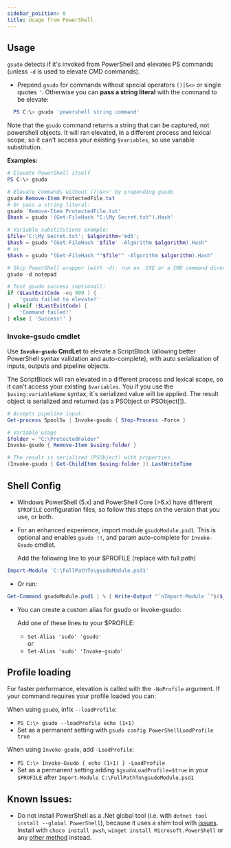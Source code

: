 ```yaml
---
sidebar_position: 0
title: Usage from PowerShell
---
```


## Usage

`gsudo` detects if it's invoked from PowerShell and elevates PS commands (unless `-d` is used to elevate CMD commands). 
- Prepend `gsudo` for commands without special operators `()|&<>` or single quotes `'`. Otherwise you can **pass a string literal** with the command to be elevate:    

``` powershell
  PS C:\> gsudo 'powershell string command'
```
Note that the `gsudo` command returns a string that can be captured, not powershell objects. It will ran elevated, in a different process and lexical scope, so it can't access your existing `$variables`, so use variable substitution.

**Examples:**

``` powershell
# Elevate PowerShell itself
PS C:\> gsudo

# Elevate Commands without ()|&<>' by prepending gsudo
gsudo Remove-Item ProtectedFile.txt
# Or pass a string literal:
gsudo 'Remove-Item ProtectedFile.txt'
$hash = gsudo '(Get-FileHash "C:\My Secret.txt").Hash'

# Variable substitutions example:
$file='C:\My Secret.txt'; $algorithm='md5';
$hash = gsudo "(Get-FileHash '$file' -Algorithm $algorithm).Hash"
# or 
$hash = gsudo "(Get-FileHash ""$file"" -Algorithm $algorithm).Hash"

# Skip PowerShell wrapper (with -d): run an .EXE or a CMD command directly (optional, faster)
gsudo -d notepad 

# Test gsudo success (optional):
if ($LastExitCode -eq 999 ) {
    'gsudo failed to elevate!'
} elseif ($LastExitCode) {
    'Command failed!'
} else { 'Success!' }
```


### Invoke-gsudo cmdlet

Use **`Invoke-gsudo` CmdLet** to elevate a ScriptBlock (allowing better PowerShell syntax validation and auto-complete), with auto serialization of inputs, outputs and pipeline objects.

   The ScriptBlock will ran elevated in a different process and lexical scope, so it can't access your existing `$variables`. You if you use the `$using:variableName` syntax, it´s serialized value will be applied. The result object is serialized and returned (as a PSObject or PSObject[]).

``` powershell
# Accepts pipeline input.
Get-process SpoolSv | Invoke-gsudo { Stop-Process -Force }

# Variable usage
$folder = "C:\ProtectedFolder"
Invoke-gsudo { Remove-Item $using:folder }

# The result is serialized (PSObject) with properties.
(Invoke-gsudo { Get-ChildItem $using:folder }).LastWriteTime
```

## Shell Config

- Windows PowerShell (5.x) and PowerShell Core (>6.x) have different `$PROFILE` configuration files, so follow this steps on the version that you use, or both.

- For an enhanced experience, import module `gsudoModule.psd1`. This is optional and enables `gsudo !!`, and param auto-complete for `Invoke-Gsudo` cmdlet. 

  Add the following line to your $PROFILE (replace with full path)
``` powershell
Import-Module 'C:\FullPathTo\gsudoModule.psd1'
```
    
  - Or run:
``` powershell
Get-Command gsudoModule.psd1 | % { Write-Output "`nImport-Module `"$($_.Source)`"" | Add-Content $PROFILE }
```

- You can create a custom alias for gsudo or Invoke-gsudo: 

  Add one of these lines to your $PROFILE:
  - `Set-Alias 'sudo' 'gsudo'` <br/>or
  - `Set-Alias 'sudo' 'Invoke-gsudo'`

## Profile loading

For faster performance, elevation is called with the `-NoProfile` argument. If your command requires your profile loaded you can:

When using `gsudo`, infix `--loadProfile`:
 - `PS C:\> gsudo --loadProfile echo (1+1)`
 - Set as a permanent setting with `gsudo config PowerShellLoadProfile true`

When using `Invoke-gsudo`, add `-LoadProfile`:
 - `PS C:\> Invoke-Gsudo { echo (1+1) } -LoadProfile`
 - Set as a permanent setting adding `$gsudoLoadProfile=$true` in your `$PROFILE` after `Import-Module C:\FullPathTo\gsudoModule.psd1`

## Known Issues:

- Do not install PowerShell as a .Net global tool (i.e. with `dotnet tool install --global PowerShell`), because it uses a shim tool with [issues](https://github.com/PowerShell/PowerShell/issues/11747). Install with `choco install pwsh`, `winget install Microsoft.PowerShell` or any [other method](https://docs.microsoft.com/en-us/powershell/scripting/install/installing-powershell-on-windows) instead.
